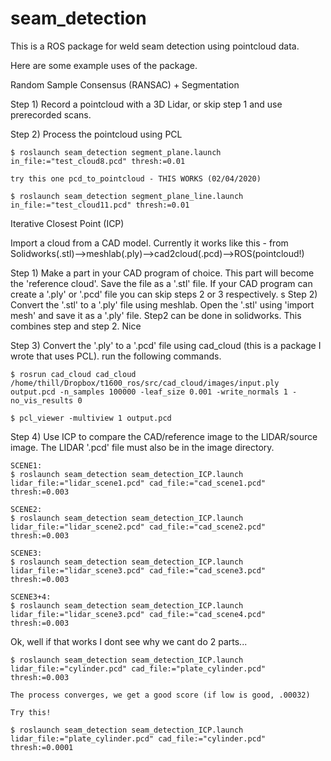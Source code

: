 # seam_detection
This is a ROS package for weld seam detection using pointcloud data.

Here are some example uses of the package.

Random Sample Consensus (RANSAC) + Segmentation

Step 1) Record a pointcloud with a 3D Lidar, or skip step 1 and use prerecorded scans.

Step 2) Process the pointcloud using PCL

    $ roslaunch seam_detection segment_plane.launch in_file:="test_cloud8.pcd" thresh:=0.01

    try this one pcd_to_pointcloud - THIS WORKS (02/04/2020)

    $ roslaunch seam_detection segment_plane_line.launch in_file:="test_cloud11.pcd" thresh:=0.01


Iterative Closest Point (ICP)

Import a cloud from a CAD model. Currently it works like this - from Solidworks(.stl)-->meshlab(.ply)-->cad2cloud(.pcd)-->ROS(pointcloud!)


Step 1) Make a part in your CAD program of choice. This part will become the 'reference cloud'. Save the file as a '.stl' file. If your CAD program can create a '.ply' or '.pcd' file you can skip steps 2 or 3 respectively.
    s
Step 2) Convert the '.stl' to a '.ply' file using meshlab. Open the '.stl' using 'import mesh' and save it as a '.ply' file. Step2 can be done in solidworks. This combines step and step 2. Nice

Step 3) Convert the '.ply' to a '.pcd' file using cad_cloud (this is a package I wrote that uses PCL). run the following commands.

    $ rosrun cad_cloud cad_cloud /home/thill/Dropbox/t1600_ros/src/cad_cloud/images/input.ply output.pcd -n_samples 100000 -leaf_size 0.001 -write_normals 1 -no_vis_results 0

    $ pcl_viewer -multiview 1 output.pcd

Step 4) Use ICP to compare the CAD/reference image to the LIDAR/source image. The LIDAR '.pcd' file must also be in the image directory.

    SCENE1:
    $ roslaunch seam_detection seam_detection_ICP.launch lidar_file:="lidar_scene1.pcd" cad_file:="cad_scene1.pcd"  thresh:=0.003

    SCENE2:
    $ roslaunch seam_detection seam_detection_ICP.launch lidar_file:="lidar_scene2.pcd" cad_file:="cad_scene2.pcd"  thresh:=0.003

    SCENE3:
    $ roslaunch seam_detection seam_detection_ICP.launch lidar_file:="lidar_scene3.pcd" cad_file:="cad_scene3.pcd"  thresh:=0.003

    SCENE3+4:
    $ roslaunch seam_detection seam_detection_ICP.launch lidar_file:="lidar_scene3.pcd" cad_file:="cad_scene4.pcd"  thresh:=0.003


Ok, well if that works I dont see why we cant do 2 parts...


    $ roslaunch seam_detection seam_detection_ICP.launch lidar_file:="cylinder.pcd" cad_file:="plate_cylinder.pcd"  thresh:=0.003

    The process converges, we get a good score (if low is good, .00032)

    Try this!

    $ roslaunch seam_detection seam_detection_ICP.launch lidar_file:="plate_cylinder.pcd" cad_file:="cylinder.pcd"  thresh:=0.0001
